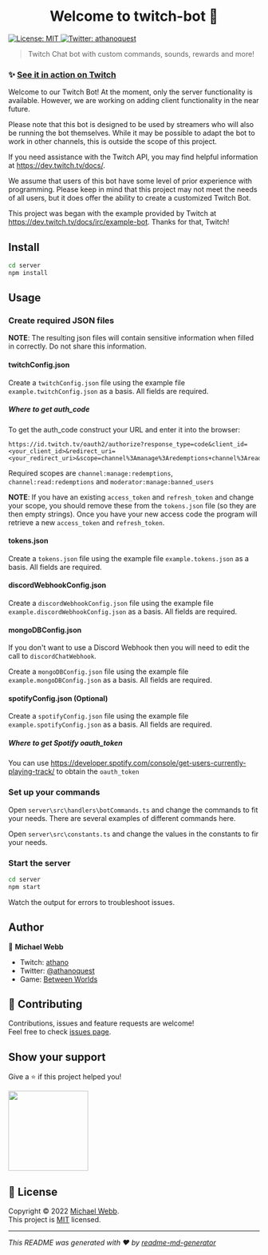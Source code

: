 <h1 align="center">Welcome to twitch-bot 👋</h1>
<p>
  <a href="" target="_blank">
    <img alt="License: MIT" src="https://img.shields.io/badge/License-MIT-yellow.svg" />
  </a>
  <a href="https://twitter.com/athanoquest" target="_blank">
    <img alt="Twitter: athanoquest" src="https://img.shields.io/twitter/follow/athanoquest.svg?style=social" />
  </a>
</p>

> Twitch Chat bot with custom commands, sounds, rewards and more!

### ✨ [See it in action on Twitch](https://www.twitch.tv/athano)

Welcome to our Twitch Bot! At the moment, only the server functionality is available. However, we are working on adding client functionality in the near future.

Please note that this bot is designed to be used by streamers who will also be running the bot themselves. While it may be possible to adapt the bot to work in other channels, this is outside the scope of this project.

If you need assistance with the Twitch API, you may find helpful information at https://dev.twitch.tv/docs/. 

We assume that users of this bot have some level of prior experience with programming. Please keep in mind that this project may not meet the needs of all users, but it does offer the ability to create a customized Twitch Bot.

This project was began with the example provided by Twitch at https://dev.twitch.tv/docs/irc/example-bot. Thanks for that, Twitch!

## Install

```sh
cd server
npm install
```

## Usage

### Create required JSON files

**NOTE**: The resulting json files will contain sensitive information when filled in correctly. Do not share this information.

#### twitchConfig.json

Create a `twitchConfig.json` file using the example file `example.twitchConfig.json` as a basis. All fields are required.

##### **Where to get auth_code**

To get the auth_code construct your URL and enter it into the browser: 

```
https://id.twitch.tv/oauth2/authorize?response_type=code&client_id=<your_client_id>&redirect_uri=<your_redirect_uri>&scope=channel%3Amanage%3Aredemptions+channel%3Aread%3Aredemptions+moderator%3Amanage%3Abanned_users+chat%3Aread+chat%3Aedit+moderator:read:chatters
```

Required scopes are `channel:manage:redemptions`, `channel:read:redemptions` and `moderator:manage:banned_users`

**NOTE**: If you have an existing `access_token` and `refresh_token` and change your scope, you should remove these from the `tokens.json` file (so they are then empty strings). Once you have your new access code the program will retrieve a new `access_token` and `refresh_token`.

#### tokens.json

Create a `tokens.json` file using the example file `example.tokens.json` as a basis. All fields are required.

#### discordWebhookConfig.json

Create a `discordWebhookConfig.json` file using the example file `example.discordWebhookConfig.json` as a basis. All fields are required.
#### mongoDBConfig.json

If you don't want to use a Discord Webhook then you will need to edit the call to `discordChatWebhook`.

Create a `mongoDBConfig.json` file using the example file `example.mongoDBConfig.json` as a basis. All fields are required.

#### spotifyConfig.json (Optional)

Create a `spotifyConfig.json` file using the example file `example.spotifyConfig.json` as a basis. All fields are required.

##### **Where to get Spotify oauth_token**

You can use https://developer.spotify.com/console/get-users-currently-playing-track/ to obtain the `oauth_token`

### Set up your commands

Open `server\src\handlers\botCommands.ts` and change the commands to fit your needs. There are several examples of different commands here.

Open `server\src\constants.ts` and change the values in the constants to fir your needs.

### Start the server

```sh
cd server
npm start
```

Watch the output for errors to troubleshoot issues.

## Author

👤 **Michael Webb**

* Twitch: [athano](https://twitch.tv/athano)
* Twitter: [@athanoquest](https://twitter.com/athanoquest)
* Game: [Between Worlds ](https://www.betweenworlds.net)

## 🤝 Contributing

Contributions, issues and feature requests are welcome!<br />Feel free to check [issues page](https://github.com/mjfwebb/twitch-bot/issues). 

## Show your support

Give a ⭐️ if this project helped you!

<a href="https://www.patreon.com/athano">
  <img src="https://c5.patreon.com/external/logo/become_a_patron_button@2x.png" width="160">
</a>

## 📝 License

Copyright © 2022 [Michael Webb](https://github.com/mjfwebb).<br />
This project is [MIT](https://github.com/kefranabg/readme-md-generator/blob/master/LICENSE) licensed.

***
_This README was generated with ❤️ by [readme-md-generator](https://github.com/kefranabg/readme-md-generator)_  